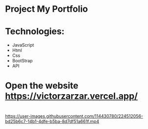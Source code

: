 # Project My Portfolio

# Technologies:
* JavaScript
* Html
* Css
* BootStrap
* API

# Open the website https://victorzarzar.vercel.app/

#
https://user-images.githubusercontent.com/114430780/224512056-bd25b6c7-14b1-4dfe-b5ba-8d7df51a661f.mp4

